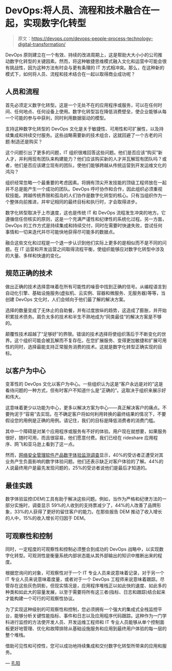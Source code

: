 # DevOps:将人员、流程和技术融合在一起，实现数字化转型

> 原文：<https://devops.com/devops-people-process-technology-digital-transformation/>

DevOps 原则建立在一个有效、持续的改进周期上，这是帮助大大小小的公司推动数字化转型的关键因素。然而，将这种敏捷思维模式融入文化和运营中可能会很有挑战性，因为这种方法有时会与更有条理的 IT 方式相冲突。那么，在这种新的模式下，如何将人员、流程和技术结合在一起以取得商业成功呢？

## **人员和流程**

首先必须定义数字化转型。这是一个无处不在的应用程序或服务，可以在任何时间、任何地点、任何设备上使用。数字化转型旨在降低消费壁垒，使企业能够从每一个可能的参与中获利，同时利用数据驱动的模型。

支持这种数字化转型的 DevOps 文化是关于敏捷性、可用性和可扩展性，以及持续集成和持续交付服务。这些战略需要新的技术组合，这就回避了一个古老的问题:制造还是购买？

这个问题引出了更多的问题，IT 组织很难回答这些问题。他们是否应该“购买”新人才，并利用现有团队来构建能力？他们应该购买新的人才并瓦解现有团队吗？或者，他们是否应该建立现有的团队，使他们能够跨越从传统运营到开发运维文化的鸿沟？

组织经常忽略一个最重要的考虑因素。将拥有顶尖开发技能的顶级工程师放在一起并不总是能产生一个成功的团队。DevOps 呼吁协作和合作，因此组织必须重视软技能。跨越传统界限和孤岛的人们协作是数字化转型的核心。只有当组织作为一个整体向前推进，并牢记相同的最终目标和执行时，才会取得进步。

数字化转型取决于上市速度，这也是传统 IT 和 DevOps 流程发生冲突的地方。它遵循信任但核实的原则，这是一个充满严谨性和纪律性的系统化过程。另一方面，DevOps 的工作方式是持续集成和持续交付，同时在需要时快速失败，尝试任何事情和一切来迭代并尽可能快地获得尽可能多的数据点。

融合这些文化和过程是一个退一步认识到他们实际上更多的是相似而不是不同的问题。在 IT 运营和开发运营之间取得流程平衡，使组织能够应对数字化转型中涉及的大量、多样和快速的变化。

## **规范正确的技术**

做出正确的技术选择意味着在所有可能性的噪音中找到正确的信号。从编程语言到自动化引擎、基础设施服务(虚拟机、云实例、容器和微服务、无服务器)等等，当创建 DevOps 文化时，人们会倾向于他们最了解的解决方案。

选择的数量变成了无休止的自助餐，并有过度放纵的趋势，这造成了膨胀，并开始积累技术债务。肩负太多的技术和半生不熟地成为“同类最佳”的解决方案是不够的。

颠覆性技术超越了“足够好”的界限。错误的技术选择将使组织落后于不断变化的世界。这个组织可能会被瓦解而不复存在。在您扩展服务、变得更加敏捷和扩展可用性的同时，选择最能支持正常服务消费的技术。这就是数字化转型正确实现的目标。

## **以客户为中心**

变革性的 DevOps 文化以客户为中心。一些组织认为这是“客户永远是对的”这是看待问题的一种方式，但有时客户不知道什么是“正确的”。这取决于组织来展示好和伟大。

这意味着更少以功能为中心，更多以解决方案为中心——真正解决客户的痛点。不要拘泥于“容易”去实现。在不确定客户将如何利用转换的最终结果的情况下，不要假设您的用例是正确的用例。请记住，我们的目标是降低消费者的消费门槛。

其中一个障碍是对某个应用程序或服务有不好的体验。用户现在就想要，如果服务很好，随时可用，而且很容易，他们愿意付费。我们已经在 rideshare 应用程序、网飞和亚马逊上看到了这一点。

然而，[网络安全管理软件产品数字体验监测调查](https://www.solarwinds.com/company/press-releases/2017-q3/solarwinds-survey-finds-nearly-half-of-north-american-organizations-have-provided-negative-digital)显示，40%的受访者正遭受对其业务产生负面影响的数字体验问题。他们还表示缺乏对客户体验的了解。44%的人说最终用户是最先发现问题的，25%的受访者说他们是最后才知道的。

## **最佳实践**

数字体验监控(DEM)工具有助于解决这些问题。例如，当作为严格和纪律方法的一部分实施时，调查显示 59%的人收到的支持票减少了，44%的人改善了品牌形象，33%的人获得了更好的留住客户的能力。在那些报告 DEM 推动了收入增长的人中，15%的收入增长可归因于 DEM。

## **可观察性和控制**

同时，一定程度的可观察性和控制必须整合到成功的 DevOps 战略中，以实现数字化转型。可观测性是衡量系统内部状态能从其外部输出的知识中推断出来的程度。

根据您询问的对象，可观察性对于一个 IT 专业人员来说意味着记录，对于另一个 IT 专业人员来说意味着度量，或者对于一个 DevOps 工程师来说意味着跟踪。尽管存在这些灰色阴影，但现实情况是，应用程序堆栈正以如此快的速度、如此多的种类和如此大的容量发展，以至于需要将所有这三者(指标、日志和跟踪)结合起来才能构建一个可行的可观察性协议。

为了实现这种级别的可观察性和控制，您必须拥有一个强大的集成式全栈监控平台，能够分析关键性能指标、事件和日志以及应用程序代码跟踪。这种作为一门学科进行监控的方法使开发人员、开发运维工程师和 IT 专业人员能够从单个控制面板更好地管理、优化和故障排除从基础设施服务和应用到最终用户体验的每一层的整个堆栈。

借助可见性和可控性，您可以成功地持续集成和交付数字化转型所带来的应用和服务。

— [孔阳](https://devops.com/author/kong-yang/)